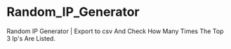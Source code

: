 # Random_IP_Generator
Random IP Generator | Export to csv And Check How Many Times The Top 3 Ip's Are Listed.
